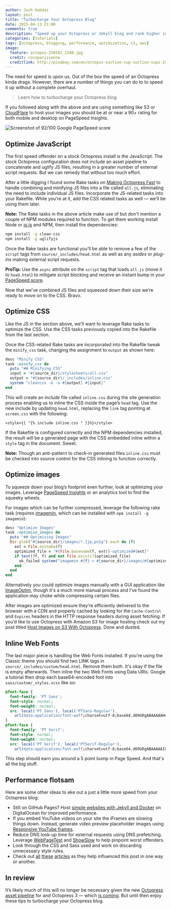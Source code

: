 ```yaml
---
author: Josh Habdas
layout: post
title: "Turbocharge Your Octopress Blog"
date: 2015-04-13 21:00
comments: true
description: "Speed up your Octopress or Jekyll blog and rank higher in search with a 92 or better page speed. Learn how to turbocharge your Octopress blog."
categories: [tutorials]
tags: [octopress, blogging, performance, optimization, s3, aws]
image:
  feature: octopus-250101_1280.jpg
  credit: cocoparisienne
  creditlink: http://pixabay.com/en/octopus-suction-cup-suction-cups-250101/
---
```


The need for speed is upon us. Out of the box the speed of an Octopress kinda drags. However, there are a number of things you can do to to speed it up without a complete overhaul.

> Learn how to turbocharge your Octopress blog

<!--more-->

If you followed along with the above and are using something like S3 or [CloudFlare](https://www.cloudflare.com/) to host your images you should be at or near a 90+ rating for both mobile and desktop on PageSpeed Insights.

![Screenshot of 92/100 Google PageSpeed score](//s3.amazonaws.com/images.habdas.org/pagespeed-92.png)

## Optimize JavaScript

The first speed offender on a stock Octopress install is the JavaScript. The stock Octopress configuration does not include an asset pipeline to concatenate and uglify JS files, resulting in a greater number of external script requests. But we can remedy that without too much effort.

After a little digging I found some Rake tasks on [Making Octopress Fast](http://www.eriwen.com/performance/make-octopress-fast/) to handle combining and minifying JS files into a file called `all.js`, eliminating the need to include individual JS files. Incorporate the JS-related tasks into your Rakefile. While you’re at it, add the CSS related tasks as well — we’ll be using them later.

**Note:** The Rake tasks in the above article make use of but don't mention a couple of NPM modules required to function. To get them working install Node or [io.js](https://iojs.org/) and NPM, then install the dependencies:

```sh
npm install -g clean-css
npm install -g uglifyjs
```

Once the Rake tasks are functional you’ll be able to remove a few of the `script` tags from `source/_includes/head.html` as well as any *asides* or *plug-ins* making external script requests.

**ProTip:** Use the `async` attribute on the `script` tag that loads `all.js` (move it to `head.html`) to mitigate script blocking and receive an instant bump in your [PageSpeed score](https://developers.google.com/speed/pagespeed/insights/).

Now that we’ve combined JS files and squeezed down their size we’re ready to move on to the CSS. Bravo.

## Optimize CSS

Like the JS in the section above, we’ll want to leverage Rake tasks to optimize the CSS. Use the CSS tasks previously copied into the Rakefile from the last section.

Once the CSS-related Rake tasks are incorporated into the Rakefile tweak the `minify_css` task, changing the assignment to `output` as shown here:

```ruby
desc "Minify CSS"
task :minify_css do
  puts "## Minifying CSS"
  input = "#{source_dir}/stylesheets/all.css"
  output = "#{source_dir}/_includes/inline.css"
  system "cleancss -e -o #{output} #{input}"
end
```

This will create an *include* file called `inline.css` during the site generation process enabling us to inline the CSS inside the page’s `head` tag. Use the new include by updating `head.html`, replacing the `link` tag pointing at `screen.css` with the following:

    <style>{{ "{% include inline.css " }}%}</style>

If the Rakefile is configured correctly and the NPM dependencies installed, the result will be a generated page with the CSS embedded inline within a `style` tag in the document. Sweet.

**Note:** Though an anti-pattern to check-in generated files `inline.css` must be checked into source control for the CSS inlining to function correctly.

## Optimize images

To squeeze down your blog’s footprint even further, look at optimizing your images. Leverage [PageSpeed Insights](https://developers.google.com/speed/pagespeed/insights/) or an analytics tool to find the squeeky wheels.

For images which can be further compressed, leverage the following rake task (requires [imagemin](https://www.npmjs.com/package/imagemin), which can be installed with `npm install -g imagemin`):

```ruby
desc "Optimize Images"
task :optimize_images do
  puts "## Optimizing Images"
  Dir.glob("#{source_dir}/images/*.{jp,pn}g").each do |f|
    ext = File.extname(f)
    optimized_file = "#{File.basename(f, ext)}-optimized#{ext}"
    if test(?f, f) and not File.exists?(optimized_file)
      ok_failed system("imagemin #{f} > #{source_dir}/images/#{optimized_file}")
    end
  end
end
```

Alternatively you could optimize images manually with a GUI application like [ImageOptim](https://imageoptim.com/), though it's a much more manual process and I've found the application may choke while compressing certain files.

After images are optimized ensure they’re efficiently delivered to the browser with a CDN and properly cached by looking for the `Cache-Control` and `Expires` headers in the HTTP response headers during asset fetching. If you’d like to use Octopress with Amazon S3 for image hosting check out my post titled [Host Images on S3 With Octopress](http://www.habdas.org/host-images-on-s3-with-octopress/). Done and dusted.

## Inline Web Fonts

The last major piece is handling the Web Fonts installed. If you're using the Classic theme you should find two LINK tags in `source/_includes/custom/head.html`. Remove them both. It's okay if the file is empty afterwards. Then inline the two Web Fonts using Data URIs. Google a tutorial then drop each base64-encoded font into `sass/custom/_styles.scss` like so:

```css
@font-face {
  font-family: 'PT Sans';
  font-style: normal;
  font-weight: normal;
  src: local('PT Sans'), local('PTSans-Regular'),
    url(data:application/font-woff;charset=utf-8;base64,d09GRgABAAAAAHowABMAAAAA+OAA) format('woff');
}
@font-face {
  font-family: 'PT Serif';
  font-style: normal;
  font-weight: normal;
  src: local('PT Serif'), local('PTSerif-Regular'),
    url(data:application/font-woff;charset=utf-8;base64,d09GRgABAAAAAIQYABMAAAAA/MAA) format('woff');
```

This step should earn you around a 5 point bump in Page Speed. And that's all the big stuff.

## Performance flotsam

Here are some other ideas to eke out a just a little more speed from your Octopress blog:

- Still on GitHub Pages? Host [simple websites with Jekyll and Docker](/simple-websites-jekyll-docker) on DigitalOcean for improved performance.
- If you embed YouTube videos on your site the iFrames are slowing things down. Instead, generate video preview placeholder images using [Responsive YouTube frames](http://erossignon.github.io/blog/2012/11/25/improve-responsiveness-of-youtube-frames-in-jekyll-and-octopress-pages/).
- Reduce DNS look-up time for external requests using DNS prefetching. Leverage [WebPageTest](http://webpagetest.org/) and [ShowSlow](http://www.showslow.com/) to help pinpoint worst offenders.
- Look through the CSS and Sass used and work on discarding unnecessary style rules.
- Check out [all](http://danluu.com/octopress-speedup/) [these](http://www.eriwen.com/performance/make-octopress-fast/) [articles](http://blog.jphpsf.com/2012/06/12/squeezing-octopress-for-faster-load-times) as they help influenced this post in one way or another.

## In review

It’s likely much of this will no longer be necessary given the new [Octopress asset pipeline](https://github.com/octopress/asset-pipeline) for and Octopress 3 — which [is coming](http://octopress.org/2015/01/15/octopress-3.0-is-coming/). But until then enjoy these tips to turbocharge your Octopress blog.

